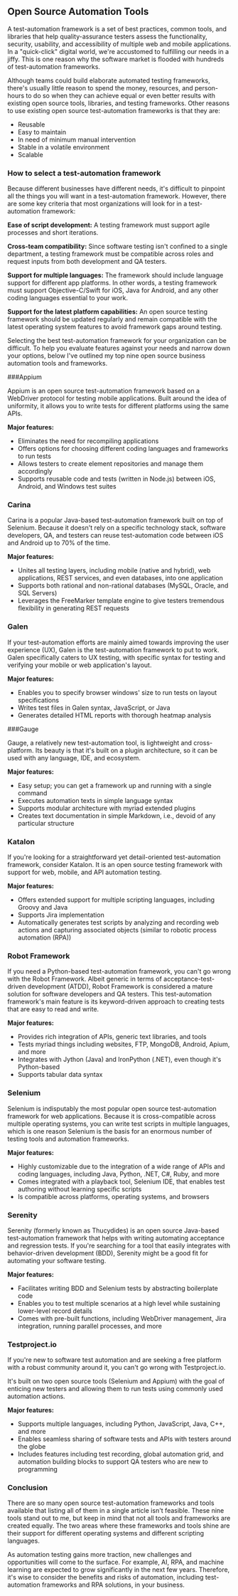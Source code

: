 ## Open Source Automation Tools

A test-automation framework is a set of best practices, common tools, and libraries that help quality-assurance testers assess the functionality, security, usability, and accessibility of multiple web and mobile applications. In a "quick-click" digital world, we're accustomed to fulfilling our needs in a jiffy. This is one reason why the software market is flooded with hundreds of test-automation frameworks.

Although teams could build elaborate automated testing frameworks, there's usually little reason to spend the money, resources, and person-hours to do so when they can achieve equal or even better results with existing open source tools, libraries, and testing frameworks. Other reasons to use existing open source test-automation frameworks is that they are:

- Reusable
- Easy to maintain
- In need of minimum manual intervention
- Stable in a volatile environment
- Scalable

### How to select a test-automation framework

Because different businesses have different needs, it's difficult to pinpoint all the things you will want in a test-automation framework. However, there are some key criteria that most organizations will look for in a test-automation framework:

**Ease of script development:** A testing framework must support agile processes and short iterations.

**Cross-team compatibility:** Since software testing isn't confined to a single department, a testing framework must be compatible across roles and request inputs from both development and QA testers.

**Support for multiple languages:** The framework should include language support for different app platforms. In other words, a testing framework must support Objective-C/Swift for iOS, Java for Android, and any other coding languages essential to your work.

**Support for the latest platform capabilities:** An open source testing framework should be updated regularly and remain compatible with the latest operating system features to avoid framework gaps around testing.

Selecting the best test-automation framework for your organization can be difficult. To help you evaluate features against your needs and narrow down your options, below I've outlined my top nine open source business automation tools and frameworks.

###Appium

Appium is an open source test-automation framework based on a WebDriver protocol for testing mobile applications. Built around the idea of uniformity, it allows you to write tests for different platforms using the same APIs.

**Major features:**

- Eliminates the need for recompiling applications
- Offers options for choosing different coding languages and frameworks to run tests
- Allows testers to create element repositories and manage them accordingly
- Supports reusable code and tests (written in Node.js) between iOS, Android, and Windows test suites

### Carina

Carina is a popular Java-based test-automation framework built on top of Selenium. Because it doesn't rely on a specific technology stack, software developers, QA, and testers can reuse test-automation code between iOS and Android up to 70% of the time.

**Major features:**

- Unites all testing layers, including mobile (native and hybrid), web applications, REST services, and even databases, into one application
- Supports both rational and non-rational databases (MySQL, Oracle, and SQL Servers)
- Leverages the FreeMarker template engine to give testers tremendous flexibility in generating REST requests


### Galen

If your test-automation efforts are mainly aimed towards improving the user experience (UX), Galen is the test-automation framework to put to work. Galen specifically caters to UX testing, with specific syntax for testing and verifying your mobile or web application's layout.

**Major features:**

- Enables you to specify browser windows' size to run tests on layout specifications
- Writes test files in Galen syntax, JavaScript, or Java
- Generates detailed HTML reports with thorough heatmap analysis

###Gauge

Gauge, a relatively new test-automation tool, is lightweight and cross-platform. Its beauty is that it's built on a plugin architecture, so it can be used with any language, IDE, and ecosystem.

**Major features:**

- Easy setup; you can get a framework up and running with a single command
- Executes automation texts in simple language syntax
- Supports modular architecture with myriad extended plugins
- Creates text documentation in simple Markdown, i.e., devoid of any particular structure

### Katalon

If you're looking for a straightforward yet detail-oriented test-automation framework, consider Katalon. It is an open source testing framework with support for web, mobile, and API automation testing.

**Major features:**

- Offers extended support for multiple scripting languages, including Groovy and Java
- Supports Jira implementation
- Automatically generates test scripts by analyzing and recording web actions and capturing associated objects (similar to robotic process automation (RPA))

### Robot Framework

If you need a Python-based test-automation framework, you can't go wrong with the Robot Framework. Albeit generic in terms of acceptance-test-driven development (ATDD), Robot Framework is considered a mature solution for software developers and QA testers. This test-automation framework's main feature is its keyword-driven approach to creating tests that are easy to read and write.

**Major features:**

- Provides rich integration of APIs, generic text libraries, and tools
- Tests myriad things including websites, FTP, MongoDB, Android, Apium, and more
- Integrates with Jython (Java) and IronPython (.NET), even though it's Python-based
- Supports tabular data syntax

### Selenium

Selenium is indisputably the most popular open source test-automation framework for web applications. Because it is cross-compatible across multiple operating systems, you can write test scripts in multiple languages, which is one reason Selenium is the basis for an enormous number of testing tools and automation frameworks.

**Major features:**

- Highly customizable due to the integration of a wide range of APIs and coding languages, including Java, Python, .NET, C#, Ruby, and more
- Comes integrated with a playback tool, Selenium IDE, that enables test authoring without learning specific scripts
- Is compatible across platforms, operating systems, and browsers

### Serenity

Serenity (formerly known as Thucydides) is an open source Java-based test-automation framework that helps with writing automating acceptance and regression tests. If you're searching for a tool that easily integrates with behavior-driven development (BDD), Serenity might be a good fit for automating your software testing.

**Major features:**

- Facilitates writing BDD and Selenium tests by abstracting boilerplate code
- Enables you to test multiple scenarios at a high level while sustaining lower-level record details
- Comes with pre-built functions, including WebDriver management, Jira integration, running parallel processes, and more

### Testproject.io

If you're new to software test automation and are seeking a free platform with a robust community around it, you can't go wrong with Testproject.io.

It's built on two open source tools (Selenium and Appium) with the goal of enticing new testers and allowing them to run tests using commonly used automation actions.

**Major features:**

- Supports multiple languages, including Python, JavaScript, Java, C++, and more
- Enables seamless sharing of software tests and APIs with testers around the globe
- Includes features including test recording, global automation grid, and automation building blocks to support QA testers who are new to programming

### Conclusion

There are so many open source test-automation frameworks and tools available that listing all of them in a single article isn't feasible. These nine tools stand out to me, but keep in mind that not all tools and frameworks are created equally. The two areas where these frameworks and tools shine are their support for different operating systems and different scripting languages.

As automation testing gains more traction, new challenges and opportunities will come to the surface. For example, AI, RPA, and machine learning are expected to grow significantly in the next few years. Therefore, it's wise to consider the benefits and risks of automation, including test-automation frameworks and RPA solutions, in your business.
